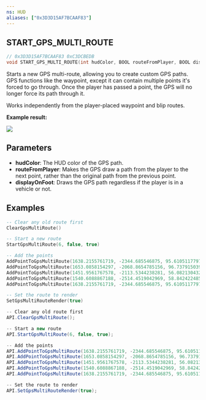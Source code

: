 ```yaml
---
ns: HUD
aliases: ["0x3D3D15AF7BCAAF83"]
---
```

## START_GPS_MULTI_ROUTE

```c
// 0x3D3D15AF7BCAAF83 0xC3DCBEDB
void START_GPS_MULTI_ROUTE(int hudColor, BOOL routeFromPlayer, BOOL displayOnFoot);
```

Starts a new GPS multi-route, allowing you to create custom GPS paths.
GPS functions like the waypoint, except it can contain multiple points it's forced to go through.
Once the player has passed a point, the GPS will no longer force its path through it.

Works independently from the player-placed waypoint and blip routes.

**Example result:**

![](https://i.imgur.com/ZZHQatX.png)

## Parameters
* **hudColor**: The HUD color of the GPS path.
* **routeFromPlayer**: Makes the GPS draw a path from the player to the next point, rather than the original path from the previous point.
* **displayOnFoot**: Draws the GPS path regardless if the player is in a vehicle or not.

## Examples
```lua
-- Clear any old route first
ClearGpsMultiRoute()

-- Start a new route
StartGpsMultiRoute(6, false, true)

-- Add the points
AddPointToGpsMultiRoute(1638.2155761719, -2344.685546875, 95.610511779785)
AddPointToGpsMultiRoute(1653.0858154297, -2068.8654785156, 96.737915039063)
AddPointToGpsMultiRoute(1451.9561767578, -2113.5344238281, 56.082130432129)
AddPointToGpsMultiRoute(1540.6088867188, -2514.4519042969, 58.842422485352)
AddPointToGpsMultiRoute(1638.2155761719, -2344.685546875, 95.610511779785)

-- Set the route to render
SetGpsMultiRouteRender(true)
```
```C#
-- Clear any old route first
API.ClearGpsMultiRoute();

-- Start a new route
API.StartGpsMultiRoute(6, false, true);

-- Add the points
API.AddPointToGpsMultiRoute(1638.2155761719, -2344.685546875, 95.610511779785);
API.AddPointToGpsMultiRoute(1653.0858154297, -2068.8654785156, 96.737915039063);
API.AddPointToGpsMultiRoute(1451.9561767578, -2113.5344238281, 56.082130432129);
API.AddPointToGpsMultiRoute(1540.6088867188, -2514.4519042969, 58.842422485352);
API.AddPointToGpsMultiRoute(1638.2155761719, -2344.685546875, 95.610511779785);

-- Set the route to render
API.SetGpsMultiRouteRender(true);
```
